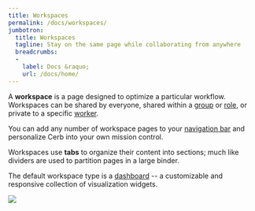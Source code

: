 ```yaml
---
title: Workspaces
permalink: /docs/workspaces/
jumbotron:
  title: Workspaces
  tagline: Stay on the same page while collaborating from anywhere
  breadcrumbs:
  -
    label: Docs &raquo;
    url: /docs/home/
---
```


A **workspace** is a page designed to optimize a particular workflow.  Workspaces can be shared by everyone, shared within a [group](/docs/groups/) or [role](/docs/roles/), or private to a specific [worker](/docs/workers/).

You can add any number of workspace pages to your [navigation bar](/docs/navigation/#pages) and personalize Cerb into your own mission control.

Workspaces use **tabs** to organize their content into sections; much like dividers are used to partition pages in a large binder.

The default workspace type is a [dashboard](/docs/dashboards/) -- a customizable and responsive collection of visualization widgets.

<div class="cerb-screenshot">
<img src="/assets/images/docs/using-cerb/workspaces/workspace-home.png" class="screenshot">
</div>
